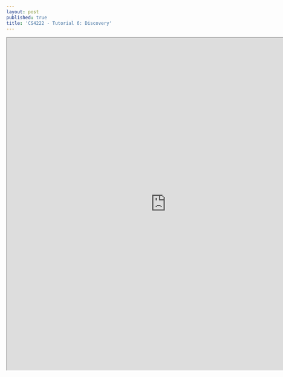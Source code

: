 ```yaml
---
layout: post
published: true
title: 'CS4222 - Tutorial 6: Discovery'
---
```

<iframe src="https://drive.google.com/file/d/1SXHgLrG2UQ-cSe0s-QGItjmvJSDjIaiO/preview" width="840" height="880"></iframe>